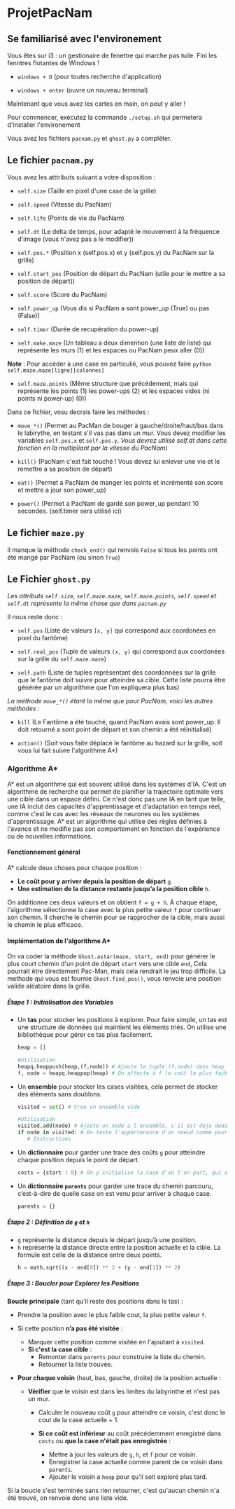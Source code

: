 # ProjetPacNam

## Se familiarisé avec l'environement

Vous êtes sur i3 : un gestionaire de fenettre qui marche pas tuile. Fini les fenntres flotantes de Windows !

- `windows + D`      (pour toutes recherche d'application)

- `windows + enter`  (ouvre un nouveau terminal)

Maintenant que vous avez les cartes en main, on peut y aller !

Pour commencer, exécutez la commande `./setup.sh` qui permetera d'installer l'environement

Vous avez les fichiers `pacnam.py` et `ghost.py` a compléter.

## Le fichier `pacnam.py`

Vous avez les atttributs suivant a votre disposition : 

- `self.size`         (Taille en pixel d'une case de la grille)

- `self.speed`        (Vitesse du PacNam)

- `self.life`         (Points de vie du PacNam)

- `self.dt`           (Le delta de temps, pour adapté le mouvement à la fréquence d'image (vous n'avez pas a le modifier))

- `self.pos.*`       (Position x (self.pos.x) et y (self.pos.y) du PacNam sur la grille)

- `self.start_pos`    (Position de départ du PacNam (utile pour le mettre a sa position de départ))

- `self.score`        (Score du PacNam)

- `self.power_up`     (Vous dis si PacNam a sont power_up (True) ou pas (False))

- `self.timer`        (Durée de recupération du power-up)

- `self.make.maze`    (Un tableau a deux dimention (une liste de liste) qui représente les murs (1) et les espaces ou PacNam peux aller (0))

**Note** : Pour accéder à une case en particulié, vous pouvez faire ```python self.maze.maze[ligne][colonnes]```

- `self.maze.points`  (Même structure que précédement, mais qui représente les points (1) les power-ups (2) et les espaces vides (ni points ni power-up) (0))

Dans ce fichier, vosu decrais faire les méthodes : 

- `move_*()`         (Permet au PacMan de bouger à gauche/droite/haut/bas dans le labirythe, en testant s'il vas pas dans un mur. Vous devez modifier les variables `self.pos.x` et `self.pos.y`. *Vous devrez utilisé self.dt dans cette fonction en la multipliant par la vitesse du PacNam*)

- `kill()`            (PacNam c'est fait touché ! Vous devez lui enlever une vie et le remettre a sa position de départ)

- `eat()`             (Permet a PacNam de manger les points et incrémenté son score et mettre a jour son power_up)

- `power()`           (Permet a PacNam de gardé son power_up pendant 10 secondes. (self.timer sera utilisé ici)

## Le fichier `maze.py`

Il manque la méthode `check_end()` qui renvois `False` si tous les points ont été mangé par PacNam (ou sinon `True`)

## Le Fichier `ghost.py`

*Les attributs `self.size`, `self.maze.maze`, `self.maze.points`, `self.speed` et `self.dt` représente la même chose que dans `pacnam.py`*

Il nous reste donc : 

- `self.pos`          (Liste de valeurs `[x, y]` qui correspond aux coordonées en pixel du fantôme)

- `self.real_pos`     (Tuple de valeurs `(x, y)` qui correspond aux coordonées sur la grille du `self.maze.maze`)

- `self.path`         (Liste de tuples représentant des coordonnées sur la grille que le fantôme doit suivre pour atteindre sa cible. Cette liste pourra être générée par un algorithme que l'on expliquera plus bas)

*La méthode `move_*()` étant la même que pour PacNam, voici les autres méthodes :*

- `kill`              (Le Fantôme a été touché, quand PacNam avais sont power_up. Il doit retourné a sont point de départ et son chemin a été réinitialisé)

- `action()`          (Soit vous faite déplacé le fantôme au hazard sur la grille, soit vous lui fait suivre l'algorithme A*)


### Algorithme A*

A* est un algorithme qui est souvent utilisé dans les systèmes d'IA. C'est un algorithme de recherche qui permet de planifier la trajectoire optimale vers une cible dans un espace défini.
Ce n'est donc pas une IA en tant que telle, une IA inclut des capacités d'apprentissage et d'adaptation en temps réel, comme c'est le cas avec les réseaux de neurones ou les systèmes d'apprentissage.
A* est un algorithme qui utilise des règles définies à l'avance et ne modifie pas son comportement en fonction de l'expérience ou de nouvelles informations.

 #### Fonctionnement général

A* calcule deux choses pour chaque position :

   - **Le coût pour y arriver depuis la position de départ** `g`.
   - **Une estimation de la distance restante jusqu’a la position cible** `h`.

On additionne ces deux valeurs et on obtient `f = g + h`. À chaque étape, l'algorithme sélectionne la case avec la plus petite valeur `f` pour continuer son chemin.
Il cherche le chemin pour se rapprocher de la cible, mais aussi le chemin le plus efficace.


#### Implémentation de l'algorithme A*

On va coder la méthode `Ghost.astar(maze, start, end)` pour générer le plus court chemin d'un point de départ `start` vers une cible `end`, Cela pourrait être directement Pac-Man, mais cela rendrait le jeu trop difficile.
La methode qui vous est fournie `Ghost.find_pos()`, vous renvoie une position valide aléatoire dans la grille.

##### Étape 1 : Initialisation des Variables

- Un **tas** pour stocker les positions à explorer. Pour faire simple, un tas est une structure de données qui maintient les éléments triés.
   On utilise une bibliothèque pour gérer ce tas plus facilement.
  ```python
  heap = []

  #Utilisation
  heapq.heappush(heap,(f,node)) # Ajoute le tuple (f,node) dans heap
  f, node = heapq.heappop(heap) # On affecte à f le coût le plus faible dans le tas et à node le nœud qui lui est associé.
  ```
  
- Un **ensemble** pour stocker les cases visitées, cela permet de stocker des éléments sans doublons.
  ```python
  visited = set() # Cree un ensemble vide

  #Utilisation
  visited.add(node) # Ajoute un node a l'ensemble, s'il est deja dedans il sera ignore
  if node in visited: # On teste l'appartenance d'un noeud comme pour une liste classique
     # Instructions
  ```
- Un **dictionnaire** pour garder une trace des coûts `g` pour atteindre chaque position depuis le point de départ.
   ```python
   costs = {start : 0} # On y initialise la case d'où l'on part, qui a donc un coût de 0.
   ```
- Un **dictionnaire `parents`** pour garder une trace du chemin parcouru, c’est-à-dire de quelle case on est venu pour arriver à chaque case.
   ```python
   parents = {}
   ```

##### Étape 2 : Définition de `g` et `h`

- `g` représente la distance depuis le départ jusqu’à une position.
- `h` représente la distance directe entre la position actuelle et la cible. La formule est celle de la distance entre deux points.
  ```python
  h = math.sqrt((x - end[0]) ** 2 + (y - end[1]) ** 2)
  ```
##### Étape 3 : Boucler pour Explorer les Positions

**Boucle principale** (tant qu’il reste des positions dans le tas) :
   - Prendre la position avec le plus faible cout, la plus petite valeur `f`.
   - Si cette position **n’a pas été visitée** :
     - Marquer cette position comme visitée en l'ajoutant à `visited`.
     - **Si c'est la case cible** :
       - Remonter dans `parents` pour construire la liste du chemin.
       - Retourner la liste trouvée.

   - **Pour chaque voisin** (haut, bas, gauche, droite) de la position actuelle :
     - **Vérifier** que le voisin est dans les limites du labyrinthe et n'est pas un mur.
        - Calculer le nouveau coût `g` pour atteindre ce voisin, c'est donc le cout de la case actuelle + 1.

        - **Si ce coût est inférieur** au coût précédemment enregistré  dans `costs` ou **que la case n'était pas enregistrée** :
          - Mettre à jour les valeurs de `g`, `h`, et `f` pour ce voisin.
          - Enregistrer la case actuelle comme parent de ce voisin dans `parents`.
          - Ajouter le voisin a `heap` pour qu’il soit exploré plus tard.

Si la boucle s'est terminée sans rien retourner, c'est qu'aucun chemin n'a été trouvé, on renvoie donc une liste vide.




